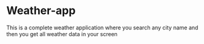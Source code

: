 # Weather-app
This is a complete weather application where you search any city name and then you get all weather data in your screen
